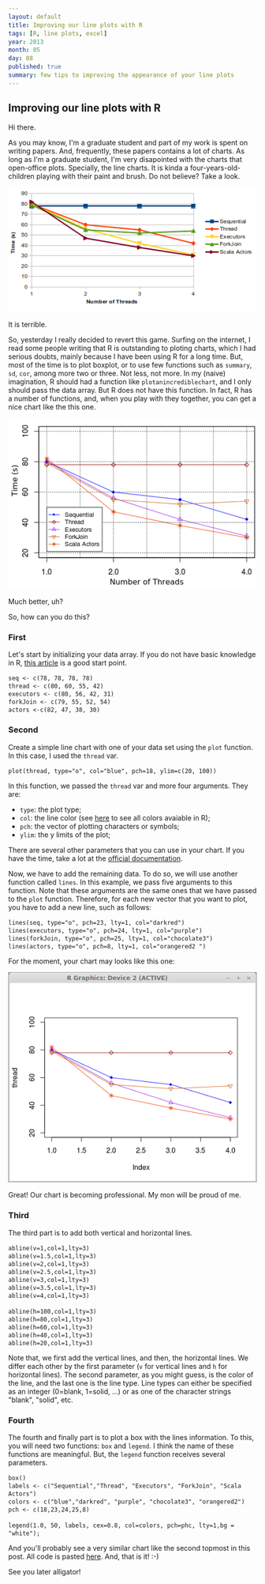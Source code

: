 ```yaml
---
layout: default
title: Improving our line plots with R
tags: [R, line plots, excel]
year: 2013
month: 05
day: 08
published: true
summary: few tips to improving the appearance of your line plots
---
```


## Improving our line plots with R ##

Hi there.

As you may know, I'm a graduate student and part of my work is spent on writing papers. And, frequently, these papers contains a lot of charts. As long as I'm a graduate student, I'm very disapointed with the charts that open-office plots. Specially, the line charts. It is kinda a four-years-old-children playing with their paint and brush. Do not believe? Take a look.

<img src='/images/post2/usage-per-thread.png'/>

It is terrible.

So, yesterday I really decided to revert this game. Surfing on the internet, I read some people writing that R is outstanding to ploting charts, which I had serious doubts, mainly because I have been using R for a long time. But, most of the time is to plot boxplot, or to use few functions such as `summary`, `sd`, `cor`, among more two or three. Not less, not more. In my (naive) imagination, R should had a function like `plotanincrediblechart`, and I only should pass the data array. But R does not have this function. In fact, R has a number of functions, and, when you play with they together, you can get a nice chart like the this one.

<img src='/images/post2/usage-per-thread-r.png'/>

Much better, uh?

So, how can you do this?

### First

Let's start by initializing your data array. If you do not have basic knowledge in R, <a href="http://cran.r-project.org/doc/contrib/Paradis-rdebuts_en.pdf">this article</a> is a good start point.

<pre><code>seq <- c(78, 78, 78, 78)
thread <- c(80, 60, 55, 42)
executors <- c(80, 56, 42, 31)
forkJoin <- c(79, 55, 52, 54)
actors <-c(82, 47, 38, 30)
</code></pre>

### Second

Create a simple line chart with one of your data set using the `plot` function. In this case, I used the `thread` var.

<pre><code>plot(thread, type="o", col="blue", pch=18, ylim=c(20, 100))</code></pre>

In this function, we passed the `thread` var and more four arguments. They are:

 * ```type```: the plot type;
 * ```col```: the line color (see <a href="http://research.stowers-institute.org/efg/R/Color/Chart/ColorChart.pdf">here</a> to see all colors avaiable in R);
 * ```pch```: the vector of plotting characters or symbols;
 * ```ylim```: the y limits of the plot;

There are several other parameters that you can use in your chart. If you have the time, take a lot at the <a href="http://stat.ethz.ch/R-manual/R-devel/library/graphics/html/plot.default.html">official documentation</a>.

Now, we have to add the remaining data. To do so, we will use another function called `lines`. In this example, we pass five arguments to this function. Note that these arguments are the same ones that we have passed to the `plot` function. Therefore, for each new vector that you want to plot, you have to add a new line, such as follows:

<pre><code>lines(seq, type="o", pch=23, lty=1, col="darkred")
lines(executors, type="o", pch=24, lty=1, col="purple")
lines(forkJoin, type="o", pch=25, lty=1, col="chocolate3")
lines(actors, type="o", pch=8, lty=1, col="orangered2 ")</code></pre>

For the moment, your chart may looks like this one:

<img src='/images/post2/middle-chart.png'/>

Great! Our chart is becoming professional. My mon will be proud of me.

### Third

The third part is to add both vertical and horizontal lines.

<pre><code>abline(v=1,col=1,lty=3)
abline(v=1.5,col=1,lty=3)
abline(v=2,col=1,lty=3)
abline(v=2.5,col=1,lty=3)
abline(v=3,col=1,lty=3)
abline(v=3.5,col=1,lty=3)
abline(v=4,col=1,lty=3)

abline(h=100,col=1,lty=3)
abline(h=80,col=1,lty=3)
abline(h=60,col=1,lty=3)
abline(h=40,col=1,lty=3)
abline(h=20,col=1,lty=3)
</code></pre>

Note that, we first add the vertical lines, and then, the horizontal lines. We differ each other by the first parameter (`v` for vertical lines and `h` for horizontal lines). The second parameter, as you might guess, is the color of the line, and the last one is the line type. Line types can either be specified as an integer (0=blank, 1=solid, ...) or as one of the character strings "blank", "solid", etc.

### Fourth

The fourth and finally part is to plot a box with the lines information. To this, you will need two functions: `box` and `legend`. I think the name of these functions are meaningful. But, the `legend` function receives several parameters.

<pre><code>box()
labels <- c("Sequential","Thread", "Executors", "ForkJoin", "Scala Actors")
colors <- c("blue","darkred", "purple", "chocolate3", "orangered2")
pch <- c(18,23,24,25,8)

legend(1.0, 50, labels, cex=0.8, col=colors, pch=phc, lty=1,bg = "white");
</code></pre>

And you'll probably see a very similar chart like the second topmost in this post. All code is pasted <a href="https://gist.github.com/gustavopinto/5570951">here</a>. And, that is it! :-)

See you later alligator!
